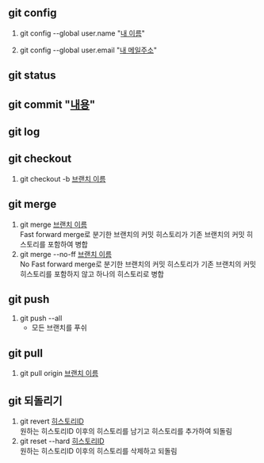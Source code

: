 ## git config
1. git config --global user.name "<u>내 이름</u>"

1. git config --global user.email "<u>내 메일주소</u>"


## git status


## git commit "<u>내용</u>"


## git log


## git checkout
1. git checkout -b <u>브랜치 이름</u>


## git merge
1. git merge <u>브랜치 이름</u>
<br/>Fast forward merge로 분기한 브랜치의 커밋 히스토리가 기존 브랜치의 커밋 히스토리를 포함하여 병합
2. git merge --no-ff <u>브랜치 이름</u>
<br/>No Fast forward merge로 분기한 브랜치의 커밋 히스토리가 기존 브랜치의 커밋 히스토리를 포함하지 않고 하나의 히스토리로 병합


## git push
1. git push --all
    + 모든 브랜치를 푸쉬

## git pull
1. git pull origin <u>브랜치 이름</u>

## git 되돌리기 
1. git revert <u>히스토리ID</u>
<br/>원하는 히스토리ID 이후의 히스토리를 남기고 히스토리를 추가하여 되돌림
2. git reset --hard <u>히스토리ID</u>
<br/>원하는 히스토리ID 이후의 히스토리를 삭제하고 되돌림
